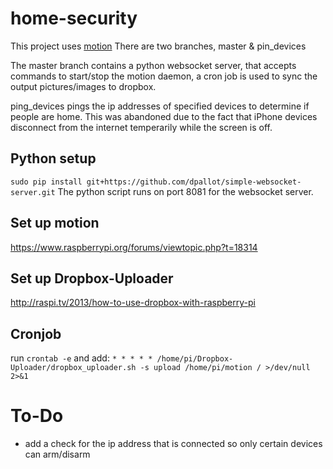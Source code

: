 # home-security
This project uses [motion](https://github.com/Motion-Project/motion)
There are two branches, master & pin_devices

The master branch contains a python websocket server, that accepts commands to start/stop the motion daemon, a cron job is used to sync the output pictures/images to dropbox.

ping_devices pings the ip addresses of specified devices to determine if people are home. This was abandoned due to the fact that iPhone devices disconnect from the internet temperarily while the screen is off.

## Python setup
`sudo pip install git+https://github.com/dpallot/simple-websocket-server.git`
The python script runs on port 8081 for the websocket server.

## Set up motion
https://www.raspberrypi.org/forums/viewtopic.php?t=18314

## Set up Dropbox-Uploader
http://raspi.tv/2013/how-to-use-dropbox-with-raspberry-pi

## Cronjob
run `crontab -e` and add:
`* * * * * /home/pi/Dropbox-Uploader/dropbox_uploader.sh -s upload /home/pi/motion / >/dev/null 2>&1`
# To-Do
 - add a check for the ip address that is connected so only certain devices can arm/disarm
